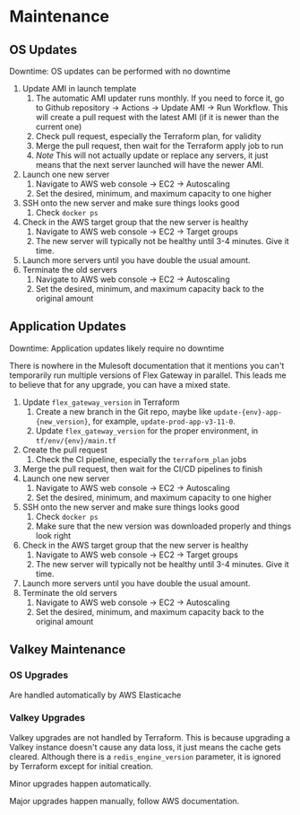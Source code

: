 # Maintenance

## OS Updates

Downtime: OS updates can be performed with no downtime

1. Update AMI in launch template
    1. The automatic AMI updater runs monthly. If you need to force it, go to Github repository -> Actions -> Update AMI -> Run Workflow. This will create a pull request with the latest AMI (if it is newer than the current one)
    1. Check pull request, especially the Terraform plan, for validity
    1. Merge the pull request, then wait for the Terraform apply job to run
    1. *Note* This will not actually update or replace any servers, it just means that the next server launched will have the newer AMI.
1. Launch one new server
    1. Navigate to AWS web console -> EC2 -> Autoscaling
    1. Set the desired, minimum, and maximum capacity to one higher
1. SSH onto the new server and make sure things looks good
    1. Check `docker ps`
1. Check in the AWS target group that the new server is healthy
    1. Navigate to AWS web console -> EC2 -> Target groups
    1. The new server will typically not be healthy until 3-4 minutes. Give it time.
1. Launch more servers until you have double the usual amount.
1. Terminate the old servers
    1. Navigate to AWS web console -> EC2 -> Autoscaling
    1. Set the desired, minimum, and maximum capacity back to the original amount

## Application Updates

Downtime: Application updates likely require no downtime

There is nowhere in the Mulesoft documentation that it mentions you can't temporarily run multiple versions of Flex Gateway in parallel. This leads me to believe that for any upgrade, you can have a mixed state.

1. Update `flex_gateway_version` in Terraform
    1. Create a new branch in the Git repo, maybe like `update-{env}-app-{new_version}`, for example, `update-prod-app-v3-11-0`.
    1. Update `flex_gateway_version` for the proper environment, in `tf/env/{env}/main.tf`
1. Create the pull request
    1. Check the CI pipeline, especially the `terraform_plan` jobs
1. Merge the pull request, then wait for the CI/CD pipelines to finish
1. Launch one new server
    1. Navigate to AWS web console -> EC2 -> Autoscaling
    1. Set the desired, minimum, and maximum capacity to one higher
1. SSH onto the new server and make sure things looks good
    1. Check `docker ps`
    1. Make sure that the new version was downloaded properly and things look right
1. Check in the AWS target group that the new server is healthy
    1. Navigate to AWS web console -> EC2 -> Target groups
    1. The new server will typically not be healthy until 3-4 minutes. Give it time.
1. Launch more servers until you have double the usual amount.
1. Terminate the old servers
    1. Navigate to AWS web console -> EC2 -> Autoscaling
    1. Set the desired, minimum, and maximum capacity back to the original amount

## Valkey Maintenance

### OS Upgrades

Are handled automatically by AWS Elasticache

### Valkey Upgrades

Valkey upgrades are not handled by Terraform. This is because upgrading a Valkey instance doesn't cause any data loss, it just means the cache gets cleared. Although there is a `redis_engine_version` parameter, it is ignored by Terraform except for initial creation.

Minor upgrades happen automatically.

Major upgrades happen manually, follow AWS documentation.
